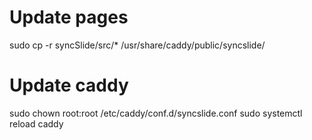 # Update pages
sudo cp -r syncSlide/src/* /usr/share/caddy/public/syncslide/

# Update caddy
sudo chown root:root /etc/caddy/conf.d/syncslide.conf
sudo systemctl reload caddy